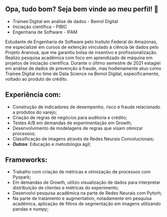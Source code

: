 

## Opa, tudo bom? Seja bem vinde ao meu perfil! :wave:
* Trainee Digital em análise de dados - Bemol Digital
* Iniciação científica - PIBIC
* Engenharia de Software - IFAM

Estudante de Engenharia de Software pelo Insituto Federal do Amazonas, me especializei em cursos de extenção vinculado à ciência de dados pelo Projeto Aranouá, que me garantiu bolsa de insentivo e profissionalização. Realizo pesquisa acadêmica com foco em aprendizado de máquina em projetos de iniciação científica. Durante o último semestre de 2021 estagiei em análise de dados de prevenção à fraude, mas hodienamente atuo como Trainee Digital no time de Data Science na Bemol Digital, especificamente,  voltado ao produto de crédito.

## Experiência com:
* Construção de indicadores de desempenho, risco e fraude relacionado a produtos do varejo;
* Criação de regras de negócios para auditoria e crédito;
* Testes A/B em demandas de experimentação em Growth;
* Desenvolvimento de modelagens de regras que visam otimizar processos;
* Classificação de imagens através de Redes Neurais Convolucionais;
* ***Outros***: Educação e metodologia ágil;

## Frameworks:
* Trabalho com criação de métricas e otimização de processos com Pyspark;
* Em demandas de Growth, utilizo visualização de dados para interpretar distribuição de clientes e métricas do experimento;
* Desenvolvi pesquisa acadêmica na parte de Redes Neurais com Pytorh;
* Na parte de tratamento e augmentation, notadamente em pesquisa acadêmica, aplicação de filtros de segmentação em imagens utilizando pandas e numpy;


